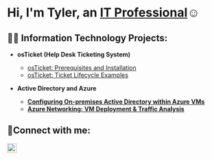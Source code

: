 <h1>Hi, I'm Tyler, an <a href="https://linkedin.com/in/tyler-smart-b11a40349">IT Professional</a>☺</h1>

<h2>👨‍💻 Information Technology Projects:</h2>

- <b>osTicket (Help Desk Ticketing System)</b>
  - [osTicket: Prerequisites and Installation](https://github.com/TylerSmart1998/osticket-prereqs)
  - [osTicket: Ticket Lifecycle Examples](https://github.com/TylerSmart1998/ticket-lifecycle)

- <b>Active Directory and Azure
  - [Configuring On-premises Active Directory within Azure VMs](https://github.com/TylerSmart1998/configure-ad) 
  - [Azure Networking: VM Deployment & Traffic Analysis](https://github.com/TylerSmart1998/AzureNetworking)
    
<h2>🤳Connect with me:</h2>


[<img align="left" alt="Josh | LinkedIn" width="22px" src="https://cdn.jsdelivr.net/npm/simple-icons@v3/icons/linkedin.svg" />][linkedin]

[linkedin]: https://linkedin.com/in/tyler-smart-b11a40349
